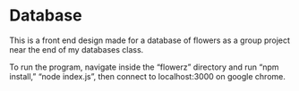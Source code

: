 # Database

This is a front end design made for a database of flowers as a group project near the end of my databases class.

To run the program, navigate inside the “flowerz” directory and run “npm install,” “node
index.js”, then connect to localhost:3000 on google chrome.
